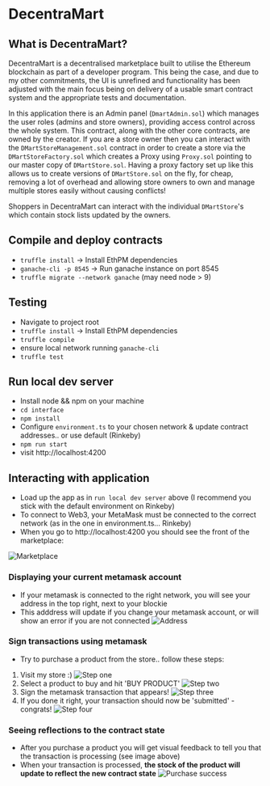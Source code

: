 # DecentraMart

## What is DecentraMart?
DecentraMart is a decentralised marketplace built to utilise the Ethereum blockchain as part of a developer program.
This being the case, and due to my other commitments, the UI is unrefined and functionality has been adjusted
with the main focus being on delivery of a usable smart contract system and the appropriate tests and documentation. 

In this application there is an Admin panel (`DmartAdmin.sol`) which manages the user roles (admins and store owners),
providing access control across the whole system. This contract, along with the other core contracts, are owned by the creator.
If you are a store owner then you can interact with the `DMartStoreManagement.sol` contract in order to create a store
via the `DMartStoreFactory.sol` which creates a Proxy using `Proxy.sol` pointing to our master copy of `DMartStore.sol`.
Having a proxy factory set up like this allows us to create versions of `DMartStore.sol` on the fly, for cheap, removing 
a lot of overhead and allowing store owners to own and manage multiple stores easily without causing conflicts!

Shoppers in DecentraMart can interact with the individual `DMartStore`'s which contain stock lists updated by the owners.


## Compile and deploy contracts
 - `truffle install` -> Install EthPM dependencies
 - `ganache-cli -p 8545` -> Run ganache instance on port 8545
 - `truffle migrate --network ganache` (may need node > 9)


 ## Testing
 - Navigate to project root
 - `truffle install` -> Install EthPM dependencies
 - `truffle compile`
 - ensure local network running `ganache-cli`
 - `truffle test`


## Run local dev server
 - Install node && npm on your machine
 - `cd interface`
 - `npm install`
 - Configure `environment.ts` to your chosen network & update contract addresses.. or use default (Rinkeby)
 - `npm run start`
 - visit http://localhost:4200



## Interacting with application

 - Load up the app as in `run local dev server` above (I recommend you stick with the default environment on Rinkeby)
 - To connect to Web3, your MetaMask must be connected to the correct network (as in the one in environment.ts... Rinkeby)
 - When you go to http://localhost:4200 you should see the front of the marketplace:

 ![Marketplace](https://github.com/alsco77/Decentra-Mart/screenshots/loaded.png)


### Displaying your current metamask account
 - If your metamask is connected to the right network, you will see your address in the top right, next to your blockie
 - This adddress will update if you change your metamask account, or will show an error if you are not connected
 ![Address](https://github.com/alsco77/Decentra-Mart/screenshots/address.png)


### Sign transactions using metamask
 - Try to purchase a product from the store.. follow these steps:
 1. Visit my store :)
  ![Step one](https://github.com/alsco77/Decentra-Mart/screenshots/buy-1.png)
 2. Select a product to buy and hit 'BUY PRODUCT'
  ![Step two](https://github.com/alsco77/Decentra-Mart/screenshots/buy-2.png)
 3. Sign the metamask transaction that appears!
  ![Step three](https://github.com/alsco77/Decentra-Mart/screenshots/buy-3.png)
 3. If you done it right, your transaction should now be 'submitted' - congrats!
  ![Step four](https://github.com/alsco77/Decentra-Mart/screenshots/buy-4.png)

### Seeing reflections to the contract state
 - After you purchase a product you will get visual feedback to tell you that the transaction is processing (see image above)
 - When your transaction is processed, __the stock of the product will update to reflect the new contract state__
   ![Purchase success](https://github.com/alsco77/Decentra-Mart/screenshots/buy-5.png)

